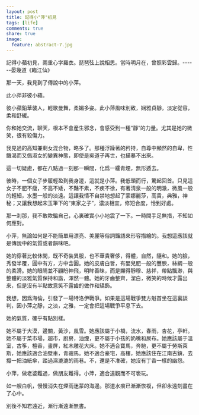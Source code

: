 ```yaml
---
layout: post
title: 記得小"萍"初見
tags: [life]
comments: true
share: true
image:
  feature: abstract-7.jpg
---
```


記得小蘋初見，兩重心字羅衣。琵琶弦上說相思。當時明月在，曾照彩雲歸。------晏幾道《臨江仙》

那一天，我見到了傳說中的小萍。

此小萍非彼小蘋。

彼小蘋鉛華襲人，輕歌曼舞，柔媚多姿。此小萍風味別致，娴雅貞靜，淡定從容，柔和舒緩。

你和她交流，聊天，根本不會産生邪念，會感受到一種“靜”的力量。尤其是她的微笑，很有殺傷力。

我見過的高知兼剩女混合物，略多了。那種浮躁著的矜持，自尊中顯然的自卑，性饑渴而又僞淑女的變異神態，即使是吳道子再世，也描摹不出來。

這一切疑慮，都在八點過一刻那一瞬間，化爲一縷青煙，無形遁去。

彼時，一個女子步履輕盈到我身邊，這就是小萍。我低頭而行，驚起回首。只見這女子不肥不瘦，不高不矮，不豔不素，不疾不徐，有著清泉一般的明澈，微風一般的輕細，水墨一般的淡遠。這讓我情不自禁地想起了蒙娜麗莎，高貴，典雅，神秘；又讓我想起宋玉筆下的“東家之子”，濃淡相宜，修短合度，恰到好處。

那一刹那，我不敢欺騙自己，心裏確實小小地震了一下。一時間手足無措，不知如何應對。

小萍，無論如何是不能簡單用漂亮、美麗等俗詞豔語來形容描繪的。我想這應該就是傳說中的氣質或者韻味吧。

她的穿著比較休閑，既不奇裝異服，也不華貴奢侈，得體，自然，隨和。她的臉，秀發半覆，圓中有方，方中含圓。她的皮膚白皙，有嬰兒肥一般的豐腴，絲綢一般的柔滑。她的眼睛並不顧盼神飛，明眸善睐，而是顯得靜穆、慈祥，帶點飄渺，與整體的淡雅氣質保持和諧，渾然一體。她的牙齒整齊，潔白，微笑的時候才露出來，但是沒有半點故意笑不露齒的做作和矯飾。

我想，因爲海倫，引發了一場特洛伊戰爭。如果是這場戰爭雙方魁首坐在這裏談判，因小萍之靜，之淡，之雅，一定會把這場戰爭平息下去。

她的氣質，確乎有點別樣。

她不屬于大漠，邊關，黃沙，風雪。她應該屬于小橋，流水，春雨，杏花，亭軒。她不屬于菜市場，超市，廚房，油煙，更不屬于小孩的奶嘴和尿布。她應該屬于溫室，古筝，檀香，畫屏，紅木雕花大床。她不適合寶馬，奔馳，更不屬于勞斯萊斯，她應該適合油壁車，青骢馬。她不適合豪宅，高樓，她應該住在江南古鎮，去撐一把油紙傘，踏過濕漉漉的雨巷。不，還是不准確，她沒有丁香一樣的幽怨。

小萍，做老婆難過，做朋友難得。小萍，適合遠觀而不可亵玩。

如一艘白帆，慢慢消失在煙雨迷蒙的海邊。那道水痕已漸漸恢複，但卻永遠刻畫在了心中。

別後不知君遠近，漸行漸遠漸無書。
